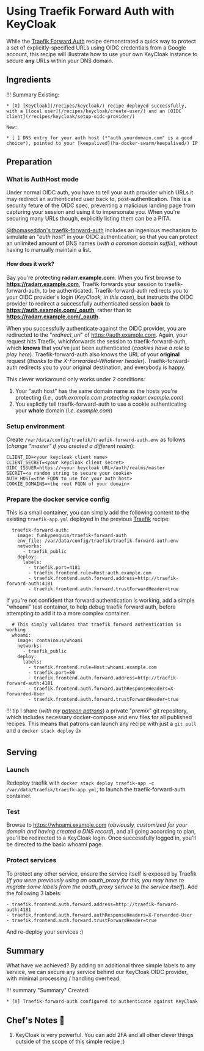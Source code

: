 # Using Traefik Forward Auth with KeyCloak

While the [Traefik Forward Auth](/ha-docker-swarm/traefik-forward-auth/) recipe demonstrated a quick way to protect a set of explicitly-specified URLs using OIDC credentials from a Google account, this recipe will illustrate how to use your own KeyCloak instance to secure **any** URLs within your DNS domain.

## Ingredients

!!! Summary
    Existing:

    * [X] [KeyCloak](/recipes/keycloak/) recipe deployed successfully, with a [local user](/recipes/keycloak/create-user/) and an [OIDC client](/recipes/keycloak/setup-oidc-provider/)
    
    New:

    * [ ] DNS entry for your auth host (*"auth.yourdomain.com" is a good choice*), pointed to your [keepalived](ha-docker-swarm/keepalived/) IP

## Preparation

### What is AuthHost mode

Under normal OIDC auth, you have to tell your auth provider which URLs it may redirect an authenticated user back to, post-authentication. This is a security feture of the OIDC spec, preventing a malicious landing page from capturing your session and using it to impersonate you. When you're securing many URLs though, explicitly listing them can be a PITA. 

[@thomaseddon's traefik-forward-auth](https://github.com/thomseddon/traefik-forward-auth) includes an ingenious mechanism to simulate an "*auth host*" in your OIDC authentication, so that you can protect an unlimited amount of DNS names (*with a common domain suffix*), without having to manually maintain a list.

#### How does it work?

Say you're protecting **radarr.example.com**. When you first browse to **https://radarr.example.com**, Traefik forwards your session to traefik-forward-auth, to be authenticated. Traefik-forward-auth redirects you to your OIDC provider's login (*KeyCloak, in this case*), but instructs the OIDC provider to redirect a successfully authenticated session **back** to **https://auth.example.com/_oauth**, rather than to **https://radarr.example.com/_oauth**.

When you successfully authenticate against the OIDC provider, you are redirected to the "*redirect_uri*" of https://auth.example.com. Again, your request hits Traefik, whichforwards the session to traefik-forward-auth, which **knows** that you've just been authenticated (*cookies have a role to play here*). Traefik-forward-auth also knows the URL of your **original** request (*thanks to the X-Forwarded-Whatever header*). Traefik-forward-auth redirects you to your original destination, and everybody is happy.

This clever workaround only works under 2 conditions:


1. Your "auth host" has the same domain name as the hosts you're protecting (*i.e., auth.example.com protecting radarr.example.com*)
2. You explictly tell traefik-forward-auth to use a cookie authenticating your **whole** domain (*i.e. example.com*)

### Setup environment

Create `/var/data/config/traefik/traefik-forward-auth.env` as follows (*change "master" if you created a different realm*):

```
CLIENT_ID=<your keycloak client name>
CLIENT_SECRET=<your keycloak client secret>
OIDC_ISSUER=https://<your keycloak URL>/auth/realms/master
SECRET=<a random string to secure your cookie>
AUTH_HOST=<the FQDN to use for your auth host>
COOKIE_DOMAINS=<the root FQDN of your domain>
```

### Prepare the docker service config

This is a small container, you can simply add the following content to the existing `traefik-app.yml` deployed in the previous [Traefik](/recipes/traefik/) recipe:

```
  traefik-forward-auth:
    image: funkypenguin/traefik-forward-auth
    env_file: /var/data/config/traefik/traefik-forward-auth.env
    networks:
      - traefik_public
    deploy:
      labels:
        - traefik.port=4181
        - traefik.frontend.rule=Host:auth.example.com
        - traefik.frontend.auth.forward.address=http://traefik-forward-auth:4181
        - traefik.frontend.auth.forward.trustForwardHeader=true
```

If you're not confident that forward authentication is working, add a simple "whoami" test container, to help debug traefik forward auth, before attempting to add it to a more complex container.

```
  # This simply validates that traefik forward authentication is working
  whoami:
    image: containous/whoami
    networks:
      - traefik_public
    deploy:
      labels:
        - traefik.frontend.rule=Host:whoami.example.com
        - traefik.port=80
        - traefik.frontend.auth.forward.address=http://traefik-forward-auth:4181
        - traefik.frontend.auth.forward.authResponseHeaders=X-Forwarded-User
        - traefik.frontend.auth.forward.trustForwardHeader=true
```

!!! tip
        I share (_with my [patreon patrons](https://www.patreon.com/funkypenguin)_) a private "_premix_" git repository, which includes necessary docker-compose and env files for all published recipes. This means that patrons can launch any recipe with just a ```git pull``` and a ```docker stack deploy``` 👍

## Serving

### Launch

Redeploy traefik with ```docker stack deploy traefik-app -c /var/data/traefik/traeifk-app.yml```, to launch the traefik-forward-auth container. 

### Test

Browse to https://whoami.example.com (*obviously, customized for your domain and having created a DNS record*), and all going according to plan, you'll be redirected to a KeyCloak login. Once successfully logged in, you'll be directed to the basic whoami page.

### Protect services

To protect any other service, ensure the service itself is exposed by Traefik (*if you were previously using an oauth_proxy for this, you may have to migrate some labels from the oauth_proxy serivce to the service itself*). Add the following 3 labels:

```
- traefik.frontend.auth.forward.address=http://traefik-forward-auth:4181
- traefik.frontend.auth.forward.authResponseHeaders=X-Forwarded-User
- traefik.frontend.auth.forward.trustForwardHeader=true
```

And re-deploy your services :)

## Summary

What have we achieved? By adding an additional three simple labels to any service, we can secure any service behind our KeyCloak OIDC provider, with minimal processing / handling overhead.

!!! summary "Summary"
    Created:

    * [X] Traefik-forward-auth configured to authenticate against KeyCloak



## Chef's Notes 📓

1. KeyCloak is very powerful. You can add 2FA and all other clever things outside of the scope of this simple recipe ;)
